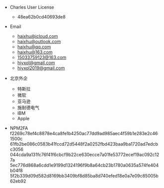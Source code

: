 - Charles User License
    - 48ea62b0cd40693de8

- Email
    - haixhu@icloud.com
    - haixhu@outlook.com
    - haixhu@qq.com
    - haixhu@163.com
    - 15033759123@163.com
    - hiyxol@gmail.com
    - hiyxol2019@gmail.com

- 北京外企
    - 特斯拉
    - 微软
    - 亚马逊
    - 施耐德电气
    - IBM
    - Apple

- NPM2FA
f2269c78ef4c8878e4ca8fe1b4250ac77dd9ad985aec4f59b1e283e2c461500c
61fb2be086c0583b41fccd72d5448f2a0252fbd423baa9ba1720ad7edcbc3056
044cda9a131fc76f41f6cbcf9b22ce630ecce7a01fe53772ecef19ac092c127a
5ec776d868a6cdd1e9199d1324196f9b8a64cb23b1780a0635a574fe404b04f8
5f2b339d09d582d8169bb3409bf8d85ba8d740efed18e0a7e09c85005b62eb92
